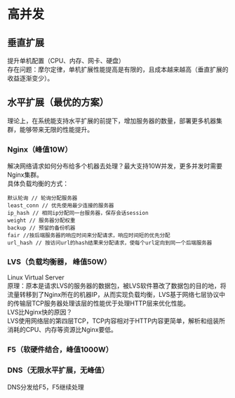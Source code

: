 # 高并发
##  垂直扩展
提升单机配置（CPU、内存、网卡、硬盘）<br>
存在问题：摩尔定律，单机扩展性能提高是有限的，且成本越来越高（垂直扩展的收益逐渐变少）。
##  水平扩展（最优的方案）
理论上，在系统能支持水平扩展的前提下，增加服务器的数量，部署更多机器集群，能够带来无限的性能提升。<br>
### Nginx（峰值10W）
解决网络请求如何分布给多个机器去处理？最大支持10W并发，更多并发时需要Nginx集群。<br>
具体负载均衡的方式：
```
默认轮询 // 轮询分配服务器
least_conn // 优先使用最少连接的服务器
ip_hash // 相同ip分配同一台服务器，保存会话session
weight // 服务器分配权重
backup // 预留的备份机器
fair //按后端服务器的响应时间来分配请求，响应时间短的优先分配
url_hash // 按访问url的hash结果来分配请求，使每个url定向到同一个后端服务器
```
### LVS（负载均衡器， 峰值50W）
Linux Virtual Server<br>
原理：原本是请求LVS的服务器的数据包，被LVS软件篡改了数据包的目的地，将流量转移到了Nginx所在的机器IP，从而实现负载均衡，LVS基于网络七层协议中的传输层TCP服务器处理该层的性能优于处理HTTP层来优化性能。<br>
LVS比Nginx快的原因？<br>
LVS使用网络层的第四层TCP，TCP内容相对于HTTP内容更简单，解析和组装所消耗的CPU、内存等资源比Nginx要低。
### F5（软硬件结合，峰值1000W）
### DNS（无限水平扩展，无峰值）
DNS分发给F5，F5继续处理





